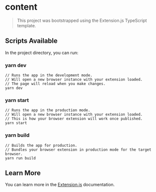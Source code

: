 # content

> This project was bootstrapped using the Extension.js TypeScript template.

## Scripts Available

In the project directory, you can run:

### yarn dev

```
// Runs the app in the development mode.
// Will open a new browser instance with your extension loaded.
// The page will reload when you make changes.
yarn dev
```

### yarn start

```
// Runs the app in the production mode.
// Will open a new browser instance with your extension loaded.
// This is how your browser extension will work once published.
yarn start
```

### yarn build

```
// Builds the app for production.
// Bundles your browser extension in production mode for the target browser.
yarn run build
```

## Learn More

You can learn more in the [Extension.js](https://extension.js.org) documentation.
